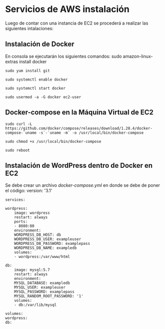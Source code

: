 # Servicios de AWS instalación

Luego de contar con una instancia de EC2 se procederá a realizar las siguientes intalaciones:

## Instalación de Docker
En consola se ejecutarán los siguientes comandos: 
    sudo amazon-linux-extras install docker 

    sudo yum install git 

    sudo systemctl enable docker 

    sudo systemctl start docker 

    sudo usermod -a -G docker ec2-user 

## Docker-compose en la Máquina Virtual de EC2
    sudo curl -L https://github.com/docker/compose/releases/download/1.28.4/docker-compose-`uname -s`-`uname -m` -o /usr/local/bin/docker-compose

    sudo chmod +x /usr/local/bin/docker-compose
    
    sudo reboot



## Instalación de WordPress dentro de Docker en EC2
Se debe crear un archivo *docker-compose.yml* en donde se debe de poner el código: 
    version: '3.1'

    services:

    wordpress:
        image: wordpress
        restart: always
        ports:
        - 8080:80
        environment:
        WORDPRESS_DB_HOST: db
        WORDPRESS_DB_USER: exampleuser
        WORDPRESS_DB_PASSWORD: examplepass
        WORDPRESS_DB_NAME: exampledb
        volumes:
        - wordpress:/var/www/html

    db:
        image: mysql:5.7
        restart: always
        environment:
        MYSQL_DATABASE: exampledb
        MYSQL_USER: exampleuser
        MYSQL_PASSWORD: examplepass
        MYSQL_RANDOM_ROOT_PASSWORD: '1'
        volumes:
        - db:/var/lib/mysql

    volumes:
    wordpress:
    db:
